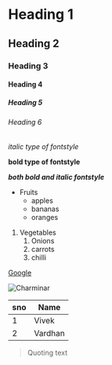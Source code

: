 # Heading 1
## Heading 2
### Heading 3
#### Heading 4
##### Heading 5
###### Heading 6
*italic type of fontstyle*

**bold type of fontstyle**

***both bold and italic fontstyle***

* Fruits
  * apples
  * bananas
  * oranges


1. Vegetables
    1. Onions
    2. carrots
    3. chilli
    
[Google](https://www.google.com/)


![Charminar](https://cdn.theculturetrip.com/wp-content/uploads/2016/06/24498998325_f451c67aae_o.jpg)

sno|Name
---|---
1|Vivek
2|Vardhan

> Quoting text
